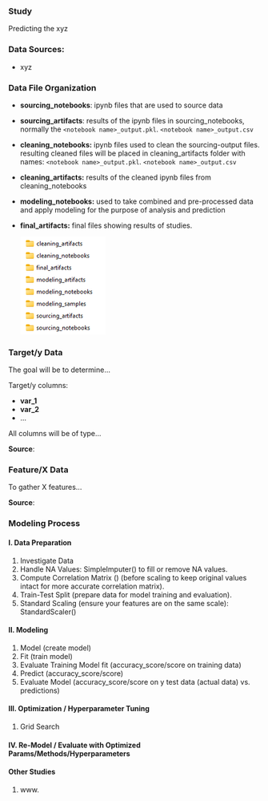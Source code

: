 ### Study

Predicting the xyz

### Data Sources:

* xyz

### Data File Organization

* **sourcing_notebooks**: ipynb files that are used to source data
* **sourcing_artifacts**: results of the ipynb files in sourcing_notebooks, normally the `<notebook name>_output.pkl`.  `<notebook name>_output.csv`
* **cleaning_notebooks:** ipynb files used to clean the sourcing-output files.  resulting cleaned files will be placed in cleaning_artifacts folder with names: `<notebook name>_output.pkl`.  `<notebook name>_output.csv`
* **cleaning_artifacts:** results of the cleaned ipynb files from cleaning_notebooks
* **modeling_notebooks:** used to take combined and pre-processed data and apply modeling for the purpose of analysis and prediction
* **final_artifacts:** final files showing results of studies.

    ![1729265544354](image/README_template/1729265544354.png)

### Target/y Data

The goal will be to determine...

Target/y columns:

* **var_1**
* **var_2**
* ...

All columns will be of type... 

**Source**:

### Feature/X Data

To gather X features...

**Source**:


### Modeling Process

#### I. Data Preparation

1. Investigate Data
2. Handle NA Values: SimpleImputer() to fill or remove NA values.
3. Compute Correlation Matrix ()  (before scaling to keep original values intact for more accurate correlation matrix).
4. Train-Test Split (prepare data for model training and evaluation).
5. Standard Scaling (ensure your features are on the same scale): StandardScaler()

#### II. Modeling

1. Model (create model)
2. Fit (train model)
3. Evaluate Training Model fit (accuracy_score/score on training data)
4. Predict (accuracy_score/score)
5. Evaluate Model (accuracy_score/score on y test data (actual data)  vs. predictions)

#### III. Optimization / Hyperparameter Tuning

1. Grid Search

#### IV. Re-Model / Evaluate with Optimized Params/Methods/Hyperparameters


#### Other Studies

1. www.
